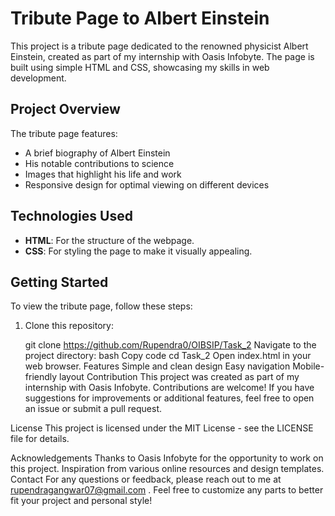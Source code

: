 # Tribute Page to Albert Einstein

This project is a tribute page dedicated to the renowned physicist Albert Einstein, created as part of my internship with Oasis Infobyte. The page is built using simple HTML and CSS, showcasing my skills in web development.

## Project Overview

The tribute page features:

- A brief biography of Albert Einstein
- His notable contributions to science
- Images that highlight his life and work
- Responsive design for optimal viewing on different devices

## Technologies Used

- **HTML**: For the structure of the webpage.
- **CSS**: For styling the page to make it visually appealing.

## Getting Started

To view the tribute page, follow these steps:

1. Clone this repository:
   
   git clone https://github.com/Rupendra0/OIBSIP/Task_2
Navigate to the project directory:
bash
Copy code
cd Task_2
Open index.html in your web browser.
Features
Simple and clean design
Easy navigation
Mobile-friendly layout
Contribution
This project was created as part of my internship with Oasis Infobyte. Contributions are welcome! If you have suggestions for improvements or additional features, feel free to open an issue or submit a pull request.

License
This project is licensed under the MIT License - see the LICENSE file for details.

Acknowledgements
Thanks to Oasis Infobyte for the opportunity to work on this project.
Inspiration from various online resources and design templates.
Contact
For any questions or feedback, please reach out to me at rupendragangwar07@gmail.com .
Feel free to customize any parts to better fit your project and personal style!
